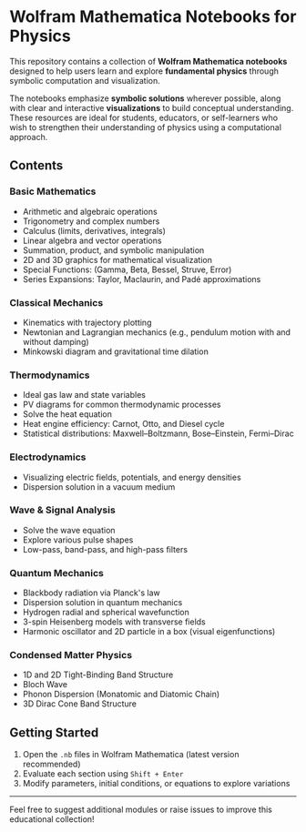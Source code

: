 # Wolfram Mathematica Notebooks for Physics

This repository contains a collection of **Wolfram Mathematica notebooks** designed to help users learn and explore **fundamental physics** through symbolic computation and visualization.

The notebooks emphasize **symbolic solutions** wherever possible, along with clear and interactive **visualizations** to build conceptual understanding. These resources are ideal for students, educators, or self-learners who wish to strengthen their understanding of physics using a computational approach.

## Contents

### Basic Mathematics
- Arithmetic and algebraic operations
- Trigonometry and complex numbers
- Calculus (limits, derivatives, integrals)
- Linear algebra and vector operations
- Summation, product, and symbolic manipulation
- 2D and 3D graphics for mathematical visualization
- Special Functions: (Gamma, Beta, Bessel, Struve, Error)
- Series Expansions: Taylor, Maclaurin, and Padé approximations

### Classical Mechanics
- Kinematics with trajectory plotting
- Newtonian and Lagrangian mechanics (e.g., pendulum motion with and without damping)
- Minkowski diagram and gravitational time dilation

### Thermodynamics
- Ideal gas law and state variables
- PV diagrams for common thermodynamic processes
- Solve the heat equation
- Heat engine efficiency: Carnot, Otto, and Diesel cycle
- Statistical distributions: Maxwell–Boltzmann, Bose–Einstein, Fermi–Dirac

### Electrodynamics
- Visualizing electric fields, potentials, and energy densities
- Dispersion solution in a vacuum medium

### Wave & Signal Analysis

- Solve the wave equation
- Explore various pulse shapes
- Low-pass, band-pass, and high-pass filters

### Quantum Mechanics
- Blackbody radiation via Planck's law
- Dispersion solution in quantum mechanics
- Hydrogen radial and spherical wavefunction
- 3-spin Heisenberg models with transverse fields
- Harmonic oscillator and 2D particle in a box (visual eigenfunctions)

### Condensed Matter Physics
- 1D and 2D Tight-Binding Band Structure
- Bloch Wave
- Phonon Dispersion (Monatomic and Diatomic Chain)
- 3D Dirac Cone Band Structure

## Getting Started

1. Open the `.nb` files in Wolfram Mathematica (latest version recommended)
2. Evaluate each section using `Shift + Enter`
3. Modify parameters, initial conditions, or equations to explore variations

---

Feel free to suggest additional modules or raise issues to improve this educational collection!